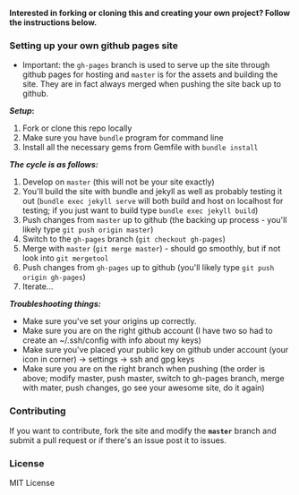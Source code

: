 

**Interested in forking or cloning this and creating your own project?  Follow the instructions below.**

### Setting up your own github pages site

* Important:  the `gh-pages` branch is used to serve up the site through github pages for hosting and `master` is for the assets and building the site.  They are in fact always merged when pushing the site back up to github.  

**_Setup_:**

1. Fork or clone this repo locally
2. Make sure you have `bundle` program for command line
3. Install all the necessary gems from Gemfile with `bundle install`

**_The cycle is as follows:_**

1. Develop on `master` (this will not be your site exactly)
2. You'll build the site with bundle and jekyll as well as probably testing it out (`bundle exec jekyll serve` will both build and host on localhost for testing; if you just want to build type `bundle exec jekyll build`)
3. Push changes from `master` up to github (the backing up process - you'll likely type `git push origin master`)
4. Switch to the `gh-pages` branch (`git checkout gh-pages`)
5. Merge with `master` (`git merge master`) - should go smoothly, but if not look into `git mergetool`
6. Push changes from `gh-pages` up to github (you'll likely type `git push origin gh-pages`)
7. Iterate...


**_Troubleshooting things:_**

* Make sure you've set your origins up correctly.
* Make sure you are on the right github account (I have two so had to create an ~/.ssh/config with info about my keys)
* Make sure you've placed your public key on github under account (your icon in corner) -> settings -> ssh and gpg keys
* Make sure you are on the right branch when pushing (the order is above; modify master, push master, switch to gh-pages branch, merge with mater, push changes, go see your awesome site, do it again)

### Contributing

If you want to contribute, fork the site and modify the **`master`** branch and submit a pull request or if there's an issue post it to issues.

### License

MIT License
